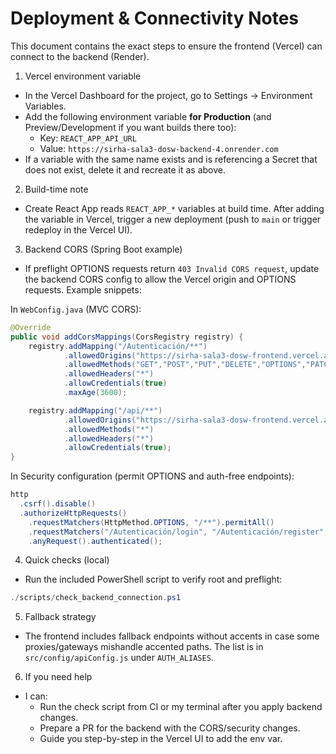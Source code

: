 # Deployment & Connectivity Notes

This document contains the exact steps to ensure the frontend (Vercel) can connect to the backend (Render).

1) Vercel environment variable

- In the Vercel Dashboard for the project, go to Settings → Environment Variables.
- Add the following environment variable **for Production** (and Preview/Development if you want builds there too):
  - Key: `REACT_APP_API_URL`
  - Value: `https://sirha-sala3-dosw-backend-4.onrender.com`
- If a variable with the same name exists and is referencing a Secret that does not exist, delete it and recreate it as above.

2) Build-time note

- Create React App reads `REACT_APP_*` variables at build time. After adding the variable in Vercel, trigger a new deployment (push to `main` or trigger redeploy in the Vercel UI).

3) Backend CORS (Spring Boot example)

- If preflight OPTIONS requests return `403 Invalid CORS request`, update the backend CORS config to allow the Vercel origin and OPTIONS requests. Example snippets:

In `WebConfig.java` (MVC CORS):

```java
@Override
public void addCorsMappings(CorsRegistry registry) {
    registry.addMapping("/Autenticación/**")
            .allowedOrigins("https://sirha-sala3-dosw-frontend.vercel.app", "http://localhost:3000")
            .allowedMethods("GET","POST","PUT","DELETE","OPTIONS","PATCH")
            .allowedHeaders("*")
            .allowCredentials(true)
            .maxAge(3600);

    registry.addMapping("/api/**")
            .allowedOrigins("https://sirha-sala3-dosw-frontend.vercel.app","http://localhost:3000")
            .allowedMethods("*")
            .allowedHeaders("*")
            .allowCredentials(true);
}
```

In Security configuration (permit OPTIONS and auth-free endpoints):

```java
http
  .csrf().disable()
  .authorizeHttpRequests()
    .requestMatchers(HttpMethod.OPTIONS, "/**").permitAll()
    .requestMatchers("/Autenticación/login", "/Autenticación/register", "/Autenticación/refresh").permitAll()
    .anyRequest().authenticated();
```

4) Quick checks (local)

- Run the included PowerShell script to verify root and preflight:

```powershell
./scripts/check_backend_connection.ps1
```

5) Fallback strategy

- The frontend includes fallback endpoints without accents in case some proxies/gateways mishandle accented paths. The list is in `src/config/apiConfig.js` under `AUTH_ALIASES`.

6) If you need help

- I can:
  - Run the check script from CI or my terminal after you apply backend changes.
  - Prepare a PR for the backend with the CORS/security changes.
  - Guide you step-by-step in the Vercel UI to add the env var.
